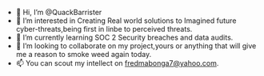 - 👋 Hi, I’m @QuackBarrister
- 👀 I’m interested in Creating Real world solutions to Imagined future cyber-threats,being first in linbe to perceived threats.
- 🌱 I’m currently learning SOC 2 Security breaches and data audits.
- 💞️ I’m looking to collaborate on my project,yours or anything that will give me a reason to smoke weed again today.
- 📫 You can scout my intellect on fredmabonga7@yahoo.com.

<!---
QuackBarrister is not an expert but the idiot can learn.Lets get the party stareted ooooooooh!
--->
